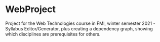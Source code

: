 # WebProject
Project for the Web Technologies course in FMI, winter semester 2021 - Syllabus Editor/Generator, plus creating a dependency graph, showing which disciplines are prerequisites for others.
